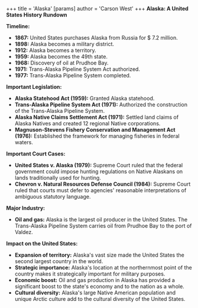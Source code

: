 +++
 title = 'Alaska'
[params]
	author = 'Carson West'
+++
**Alaska: A United States History Rundown**

**Timeline:**

* **1867:** United States purchases Alaska from Russia for  $ 7.2 million.
* **1898:** Alaska becomes a military district.
* **1912:** Alaska becomes a territory.
* **1959:** Alaska becomes the 49th state.
* **1968:** Discovery of oil at Prudhoe Bay.
* **1971:** Trans-Alaska Pipeline System Act authorized.
* **1977:** Trans-Alaska Pipeline System completed.

**Important Legislation:**

* **Alaska Statehood Act (1959):** Granted Alaska statehood.
* **Trans-Alaska Pipeline System Act (1971):** Authorized the construction of the Trans-Alaska Pipeline System.
* **Alaska Native Claims Settlement Act (1971):** Settled land claims of Alaska Natives and created 12 regional Native corporations.
* **Magnuson-Stevens Fishery Conservation and Management Act (1976):** Established the framework for managing fisheries in federal waters.

**Important Court Cases:**

* **United States v. Alaska (1979):** Supreme Court ruled that the federal government could impose hunting regulations on Native Alaskans on lands traditionally used for hunting.
* **Chevron v. Natural Resources Defense Council (1984):** Supreme Court ruled that courts must defer to agencies' reasonable interpretations of ambiguous statutory language.

**Major Industry:**

* **Oil and gas:** Alaska is the largest oil producer in the United States. The Trans-Alaska Pipeline System carries oil from Prudhoe Bay to the port of Valdez.

**Impact on the United States:**

* **Expansion of territory:** Alaska's vast size made the United States the second largest country in the world.
* **Strategic importance:** Alaska's location at the northernmost point of the country makes it strategically important for military purposes.
* **Economic boost:** Oil and gas production in Alaska has provided a significant boost to the state's economy and to the nation as a whole.
* **Cultural diversity:** Alaska's large Native American population and unique Arctic culture add to the cultural diversity of the United States.